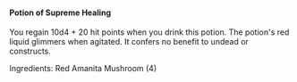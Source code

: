 #### Potion of Supreme Healing
You regain 10d4 + 20 hit points when you drink this potion. The potion's red liquid glimmers when agitated. It confers no benefit to undead or constructs.

Ingredients: Red Amanita Mushroom (4)